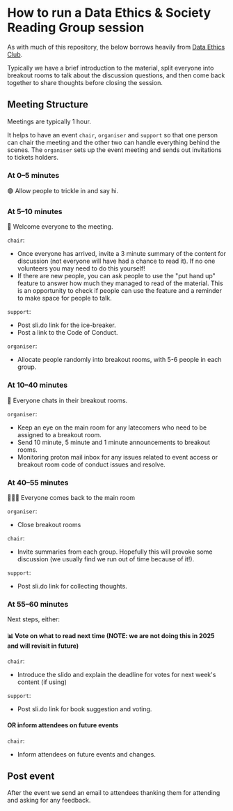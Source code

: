 # How to run a Data Ethics & Society Reading Group session

As with much of this repository, the below borrows heavily from [Data Ethics Club](https://github.com/very-good-science/data-ethics-club).

Typically we have a brief introduction to the material, split everyone into breakout rooms to talk about the discussion questions, and then come back together to share thoughts before closing the session.

## Meeting Structure

Meetings are typically 1 hour.

It helps to have an event `chair`, `organiser` and `support` so that one person can chair the meeting and the other two can handle everything behind the scenes. The `organiser` sets up the event meeting and sends out invitations to tickets holders.

### At 0–5 minutes

  🟢 Allow people to trickle in and say hi.

### At 5–10 minutes

👋 Welcome everyone to the meeting.

`chair`:

- Once everyone has arrived, invite a 3 minute summary of the content for discussion (not everyone will have had a chance to read it). If no one volunteers you may need to do this yourself!
- If there are new people, you can ask people to use the "put hand up" feature to answer how much they managed to read of the material. This is an opportunity to check if people can use the feature and a reminder to make space for people to talk.

`support`:

- Post sli.do link for the ice-breaker.
- Post a link to the Code of Conduct.

`organiser`:

- Allocate people randomly into breakout rooms, with 5-6 people in each group.

### At 10–40 minutes

💬 Everyone chats in their breakout rooms.

`organiser`:

- Keep an eye on the main room for any latecomers who need to be assigned to a breakout room.
- Send 10 minute, 5 minute and 1 minute announcements to breakout rooms.
- Monitoring proton mail inbox for any issues related to event access or breakout room code of conduct issues and resolve.

### At 40–55 minutes

💬💬💬 Everyone comes back to the main room

`organiser`:

- Close breakout rooms

`chair`:

- Invite summaries from each group. Hopefully this will provoke some discussion (we usually find we run out of time because of it!).

`support`:

- Post sli.do link for collecting thoughts.

### At 55–60 minutes

Next steps, either:

#### 📊 Vote on what to read next time (NOTE: we are not doing this in 2025 and will revisit in future)

`chair`:

- Introduce the slido and explain the deadline for votes for next week's content (if using)

`support`:

- Post sli.do link for book suggestion and voting.

#### OR inform attendees on future events

`chair`:

- Inform attendees on future events and changes.

## Post event

After the event we send an email to attendees thanking them for attending and asking for any feedback.
